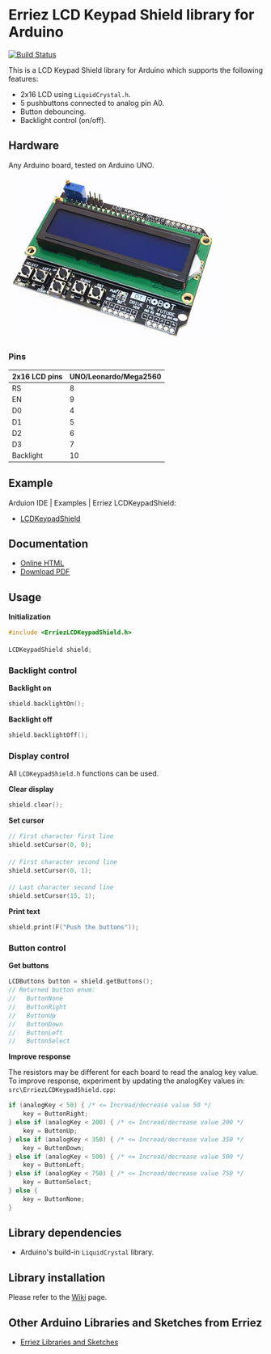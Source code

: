 # Erriez LCD Keypad Shield library for Arduino
[![Build Status](https://travis-ci.org/Erriez/ErriezLCDKeypadShield.svg?branch=master)](https://travis-ci.org/Erriez/ErriezLCDKeypadShield)

This is a LCD Keypad Shield library for Arduino which supports the following features:

* 2x16 LCD using ```LiquidCrystal.h```.
* 5 pushbuttons connected to analog pin A0.
* Button debouncing.
* Backlight control (on/off).


## Hardware
Any Arduino board, tested on Arduino UNO.

![LCD Keypad Shield](https://raw.githubusercontent.com/Erriez/ErriezLCDKeypadShield/master/extras/LCDKeypadShield_board.png)

### Pins

| 2x16 LCD pins | UNO/Leonardo/Mega2560 |
| ------------- | --------------------- |
| RS            | 8                     |
| EN            | 9                     |
| D0            | 4                     |
| D1            | 5                     |
| D2            | 6                     |
| D3            | 7                     |
| Backlight     | 10                    |

## Example

Arduion IDE | Examples | Erriez LCDKeypadShield:

* [LCDKeypadShield](https://github.com/Erriez/ErriezLCDKeypadShield/blob/master/examples/LCDKeypadShield/LCDKeypadShield.ino)


## Documentation

- [Online HTML](https://Erriez.github.io/ErriezLCDKeypadShield)
- [Download PDF](https://github.com/Erriez/ErriezLCDKeypadShield/raw/master/ErriezLCDKeypadShield.pdf)


## Usage

**Initialization**

```c++
#include <ErriezLCDKeypadShield.h>

LCDKeypadShield shield;
```

### Backlight control

**Backlight on**

```c++
shield.backlightOn();
```

**Backlight off**

```c++
shield.backlightOff();
```

### Display control 

All ```LCDKeypadShield.h``` functions can be used.

**Clear display**

```c++
shield.clear();
```

**Set cursor**

```c++
// First character first line
shield.setCursor(0, 0);

// First character second line
shield.setCursor(0, 1);

// Last character second line
shield.setCursor(15, 1);
```

**Print text**

```c++
shield.print(F("Push the buttons"));
```

### Button control

**Get buttons**

```c++
LCDButtons button = shield.getButtons();
// Returned button enum:
//   ButtonNone
//   ButtonRight
//   ButtonUp
//   ButtonDown
//   ButtonLeft
//   ButtonSelect
```

**Improve response**

The resistors may be different for each board to read the analog key value. To improve response, experiment by updating the analogKey values in: `src\ErriezLCDKeypadShield.cpp`:

```c++
if (analogKey < 50) { /* <= Incread/decrease value 50 */
    key = ButtonRight;
} else if (analogKey < 200) { /* <= Incread/decrease value 200 */
    key = ButtonUp;
} else if (analogKey < 350) { /* <= Incread/decrease value 350 */
    key = ButtonDown;
} else if (analogKey < 500) { /* <= Incread/decrease value 500 */
    key = ButtonLeft;
} else if (analogKey < 750) { /* <= Incread/decrease value 750 */
    key = ButtonSelect;
} else {
    key = ButtonNone;
}
```

## Library dependencies

- Arduino's build-in ```LiquidCrystal``` library.


## Library installation

Please refer to the [Wiki](https://github.com/Erriez/ErriezArduinoLibrariesAndSketches/wiki) page.


## Other Arduino Libraries and Sketches from Erriez

* [Erriez Libraries and Sketches](https://github.com/Erriez/ErriezArduinoLibrariesAndSketches)
